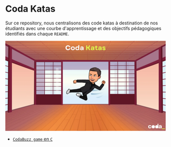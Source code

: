 # Coda Katas
Sur ce repository, nous centralisons des code katas à destination de nos étudiants avec une courbe d'apprentissage et des objectifs pédagogiques identifiés dans chaque `README`.

![Coda Katas](img/coda-katas.webp)

- [`CodaBuzz game` en `C`](01.codaBuzz/README.md)